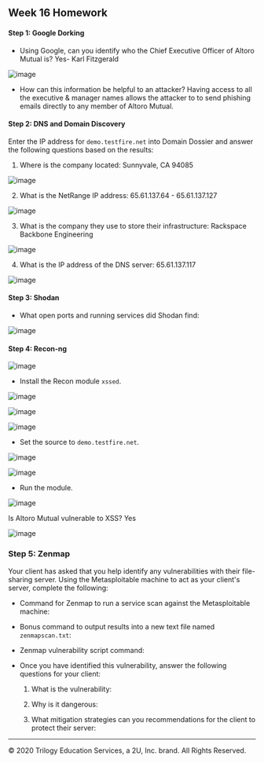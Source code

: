 ## Week 16 Homework 

#### Step 1: Google Dorking


- Using Google, can you identify who the Chief Executive Officer of Altoro Mutual is? Yes- Karl Fitzgerald

![image](https://user-images.githubusercontent.com/96030770/164365649-bc8f334b-f783-43a0-8219-f092ddab7690.png)

- How can this information be helpful to an attacker? Having access to all the executive & manager names allows the attacker to  to send phishing emails directly to any member of Altoro Mutual.

#### Step 2: DNS and Domain Discovery

Enter the IP address for `demo.testfire.net` into Domain Dossier and answer the following questions based on the results:

  1. Where is the company located: Sunnyvale, CA 94085

![image](https://user-images.githubusercontent.com/96030770/164366786-8bbdc639-02f4-4825-a2f9-f0952b08ed40.png)

  2. What is the NetRange IP address: 65.61.137.64 - 65.61.137.127

![image](https://user-images.githubusercontent.com/96030770/164366854-b590f500-36cf-4c6a-9f60-62208e84b358.png)

  3. What is the company they use to store their infrastructure: Rackspace Backbone Engineering

![image](https://user-images.githubusercontent.com/96030770/164366926-bc0051e1-4e69-416b-8191-e46316484d72.png)

  4. What is the IP address of the DNS server: 65.61.137.117

![image](https://user-images.githubusercontent.com/96030770/164366966-ba9b7386-30eb-4d5c-908d-903c0aaee310.png)


#### Step 3: Shodan

- What open ports and running services did Shodan find:

![image](https://user-images.githubusercontent.com/96030770/164367307-20ef55f3-dcdb-457e-86d8-3fa49b73e453.png)

#### Step 4: Recon-ng

![image](https://user-images.githubusercontent.com/96030770/164369621-e35afdcd-7369-45a1-ba7c-8dd0f7f9d5c2.png)

- Install the Recon module `xssed`. 

![image](https://user-images.githubusercontent.com/96030770/164369685-2d750f17-3bf8-4fef-a0fb-bbd8de1b5219.png)

![image](https://user-images.githubusercontent.com/96030770/164369727-4e4fb1fa-6ca2-480c-ae02-3168d70cf9d8.png)

![image](https://user-images.githubusercontent.com/96030770/164369845-41d09037-32a3-47b4-8323-9a30001ac314.png)

- Set the source to `demo.testfire.net`.

![image](https://user-images.githubusercontent.com/96030770/164369897-72f1f152-1a60-40f5-ad2a-328aa36794dd.png)

![image](https://user-images.githubusercontent.com/96030770/164369982-fe9e67c7-35d5-40c2-823d-930f084b6cf4.png)

- Run the module. 

![image](https://user-images.githubusercontent.com/96030770/164370450-1696f35e-7ff5-4968-8a04-cc5e3083666a.png)

Is Altoro Mutual vulnerable to XSS? Yes

![image](https://user-images.githubusercontent.com/96030770/164370390-91e5401a-e590-4c40-a386-c3a59ab71630.png)


### Step 5: Zenmap

Your client has asked that you help identify any vulnerabilities with their file-sharing server. Using the Metasploitable machine to act as your client's server, complete the following:

- Command for Zenmap to run a service scan against the Metasploitable machine: 
 
- Bonus command to output results into a new text file named `zenmapscan.txt`:

- Zenmap vulnerability script command: 

- Once you have identified this vulnerability, answer the following questions for your client:
  1. What is the vulnerability:

  2. Why is it dangerous:

  3. What mitigation strategies can you recommendations for the client to protect their server:

---
© 2020 Trilogy Education Services, a 2U, Inc. brand. All Rights Reserved.  

